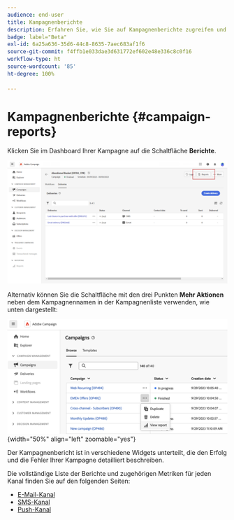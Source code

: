 ```yaml
---
audience: end-user
title: Kampagnenberichte
description: Erfahren Sie, wie Sie auf Kampagnenberichte zugreifen und diese verwenden können
badge: label="Beta"
exl-id: 6a25a636-35d6-44c8-8635-7aec683af1f6
source-git-commit: f4ffb1e033dae3d631772ef602e48e336c8c0f16
workflow-type: ht
source-wordcount: '85'
ht-degree: 100%

---
```


# Kampagnenberichte {#campaign-reports}

<!-- CAN BE REMOVED___
>[!CONTEXTUALHELP]
>id="acw_campaign_reporting_sending"
>title="Reporting Sending"
>abstract="The Sending tab within your report provides in-depth insights into your visitors' interactions with your deliveries and any potential errors they may have encountered."

>[!CONTEXTUALHELP]
>id="acw_campaign_reporting_tracking"
>title="Reporting tracking"
>abstract="The Tracking tab within your report offers valuable data, including recipient behavior per link, breakdown of opens and clicks, as well as detailed information about the most frequently clicked URLs during a delivery."
-->

Klicken Sie im Dashboard Ihrer Kampagne auf die Schaltfläche **Berichte**.

![](assets/campaign_report_email_13.png)

Alternativ können Sie die Schaltfläche mit den drei Punkten **Mehr Aktionen** neben dem Kampagnennamen in der Kampagnenliste verwenden, wie unten dargestellt:

![](assets/campaign-reports-view.png){width="50%" align="left" zoomable="yes"}

Der Kampagnenbericht ist in verschiedene Widgets unterteilt, die den Erfolg und die Fehler Ihrer Kampagne detailliert beschreiben.

Die vollständige Liste der Berichte und zugehörigen Metriken für jeden Kanal finden Sie auf den folgenden Seiten:

* [E-Mail-Kanal](campaign-reports-email.md)
* [SMS-Kanal](campaign-reports-sms.md)
* [Push-Kanal](campaign-reports-push.md)
